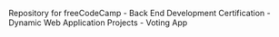 Repository for freeCodeCamp - Back End Development Certification - Dynamic Web Application Projects - Voting App